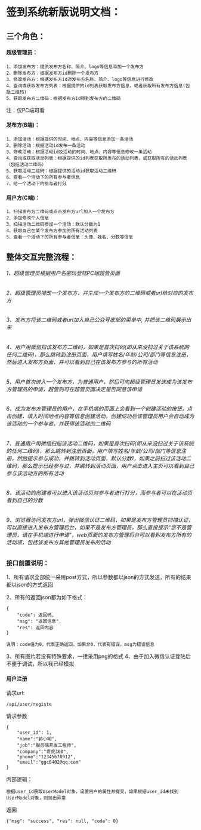 # 签到系统新版说明文档：
## 三个角色：

#### 超级管理员：
	1、添加发布方：提供发布方名称、简介、logo等信息添加一个发布方
	2、删除发布方：根据发布方id删除一个发布方
	3、修改发布方：根据发布方id对发布方名称、简介、logo等信息进行修改
	4、查询或获取发布方列表：根据提供的id列表获取发布方信息，或者获取所有发布方信息(包括二维码)
	5、获取发布方二维码：根据发布方id得到发布方的二维码
注：仅PC端可看
#### 发布方(B端)：
	1、添加活动：根据提供的时间、地点、内容等信息添加一条活动
	2、删除活动：根据活动id发布一条活动
	3、修改活动：根据活动id及活动的时间、地点、内容等信息修改一条活动
	4、查询或获取活动列表：根据提供的id列表获取所发布的活动列表，或获取所有的活动列表（包括活动二维码）
	5、获取活动二维码：根据提供的活动id获取活动二维码
	6、查看一个活动下的所有参与者信息
	7、给一个活动下的参与者打分

#### 用户方(C端)：
	1、扫描发布方二维码或点击发布方url加入一个发布方
	2、添加修改个人信息
	3、扫描活动二维码参加一个活动：默认分数为1
	4、获取自己在某个发布方参加的所有活动列表
	5、查看一个活动下的所有参与者信息：头像、姓名、分数等信息

## 整体交互完整流程：
###### 1、超级管理员根据用户名密码登陆PC端超管页面
###### 2、超级管理员增改一个发布方，并生成一个发布方的二维码或者url给对应的发布方
###### 3、发布方将该二维码或者url加入自己公众号底部的菜单中, 并把该二维码展示出来
###### 4、用户用微信扫该发布方二维码，如果是首次扫码(即从来没扫过关于该系统的任何二维码)，那么跳转到注册页面，用户填写姓名/年龄/公司/部门等信息注册，然后进入发布方页面，并可以看到自己在该发布方参与的所有活动
###### 5、用户首次进入一个发布方，为普通用户，然后可向超级管理员发送成为该发布方管理员的申请，超管则可在超管页面决定是否同意该申请
###### 6、成为发布方管理员的用户，在手机端的页面上会看到一个创建活动的按钮，点击创建，填入时间地点内容等信息创建活动，创建成功后该管理员用户会自动成为该活动的一个参与者，并获得该活动的二维码
###### 7、普通用户用微信扫描该活动二维码，如果是首次扫码(即从来没扫过关于该系统的任何二维码)，那么跳转到注册页面，用户填写姓名/年龄/公司/部门等信息注册，然后提示参与成功，并跳转到活动页面，默认分数1，如果之前扫过该活动二维码，那么提示已经参与过，并跳转到活动页面，用户点击进入主页可以看到自己参与该活动方的所有活动
###### 8、该活动的创建者可以进入该活动页对参与者进行打分，而参与者可以在活动页看到自己的分数
###### 9、浏览器访问发布方url，弹出微信认证二维码，如果是发布方管理员扫描认证，可以直接进入发布方管理后台，如果不是发布方管理员，那么直接提示“您不是管理员，请在手机端进行申请”，web页面的发布方管理后台可以看到发布方所有的活动项，包括该发布方其他管理员发布的活动


### 接口前置说明：

1、所有请求全部统一采用post方式，所以参数都以json的方式发送，所有的结果都以json的方式返回

2、所有的返回json都为如下格式：

	{
		"code": 返回码,
		"msg": "返回信息",
		"res": 返回内容
	}
	
	说明：code值为0，代表正确返回，如果非0，代表有错误，msg为错误信息
3、所有图片若没有特殊要求，一律采用png的格式
4、由于加入微信认证登陆后不便于调试，所以我已经模拟

#### 用户注册

请求url:

	/api/user/registe
请求参数

	{
	 	"user_id": 1, 
	  	"name":"郭小明",
		"job":"服务端开发工程师",
		"company":"奇虎360",
		"phone":"12345678912",
		"email":"ggc0402@qq.com"
	}
内部逻辑：

	根据user_id获取UserModel对象，设置用户的属性并提交，如果根据user_id未找到UserModel对象，则抛出异常
返回

	{"msg": "success", "res": null, "code": 0}
